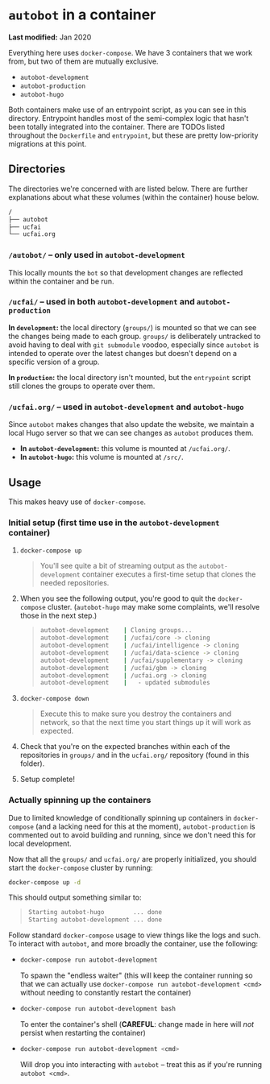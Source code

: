 # `autobot` in a container

**Last modified:** Jan 2020

Everything here uses `docker-compose`. We have 3 containers that we work from, but two of them are mutually exclusive.

- `autobot-development`
- `autobot-production`
- `autobot-hugo`

Both containers make use of an entrypoint script, as you can see in this directory. Entrypoint handles most of the semi-complex logic that hasn't been totally integrated into the container. There are TODOs listed throughout the `Dockerfile` and `entrypoint`, but these are pretty low-priority migrations at this point.

## Directories

The directories we're concerned with are listed below. There are further explanations about what these volumes (within the container) house below.

```bash
/
├── autobot
├── ucfai
└── ucfai.org
```

### `/autobot/` &ndash; only used in `autobot-development`

This locally mounts the `bot` so that development changes are reflected within the container and be run.

### `/ucfai/` &ndash; used in both `autobot-development` and `autobot-production`

**In `development`:** the local directory (`groups/`) is mounted so that we can see the changes being made to each group. `groups/` is deliberately untracked to avoid having to deal with `git submodule` voodoo, especially since `autobot` is intended to operate over the latest changes but doesn't depend on a specific version of a group.

**In `production`:** the local directory isn't mounted, but the `entrypoint` script still clones the groups to operate over them.

### `/ucfai.org/` &ndash; used in `autobot-development` and `autobot-hugo`

Since `autobot` makes changes that also update the website, we maintain a local Hugo server so that we can see changes as `autobot` produces them.

- **In `autobot-development`:** this volume is mounted at `/ucfai.org/`.
- **In `autobot-hugo`:** this volume is mounted at `/src/`.

## Usage

This makes heavy use of `docker-compose`.

### Initial setup (first time use in the `autobot-development` container)

1. `docker-compose up`

   > You'll see quite a bit of streaming output as the `autobot-development` container executes a first-time setup that clones the needed repositories.

2. When you see the following output, you're good to quit the `docker-compose` cluster. (`autobot-hugo` may make some complaints, we'll resolve those in the next step.)

   > ```bash
   > autobot-development    | Cloning groups...
   > autobot-development    | /ucfai/core -> cloning
   > autobot-development    | /ucfai/intelligence -> cloning
   > autobot-development    | /ucfai/data-science -> cloning
   > autobot-development    | /ucfai/supplementary -> cloning
   > autobot-development    | /ucfai/gbm -> cloning
   > autobot-development    | /ucfai.org -> cloning
   > autobot-development    |   - updated submodules
   > ```

3. `docker-compose down`
   > Execute this to make sure you destroy the containers and network, so that the next time you start things up it will work as expected.

4. Check that you're on the expected branches within each of the repositories in `groups/` and in the `ucfai.org/` repository (found in this folder).
5. Setup complete!

### Actually spinning up the containers

Due to limited knowledge of conditionally spinning up containers in `docker-compose` (and a lacking need for this at the moment), `autobot-production` is commented out to avoid building and running, since we don't need this for local development.

Now that all the `groups/` and `ucfai.org/` are properly initialized, you should start the `docker-compose` cluster by running:

```bash
docker-compose up -d
```

This should output something similar to:

> ```bash
> Starting autobot-hugo        ... done
> Starting autobot-development ... done
> ```

Follow standard `docker-compose` usage to view things like the logs and such. To interact with `autobot`, and more broadly the container, use the following:

- ```bash
  docker-compose run autobot-development
  ```

  To spawn the "endless waiter" (this will keep the container running so that we can actually use `docker-compose run autobot-development <cmd>` without needing to constantly restart the container)

- ```bash
  docker-compose run autobot-development bash
  ```

  To enter the container's shell (**CAREFUL**: change made in here will _not_ persist when restarting the container)

- ```bash
  docker-compose run autobot-development <cmd>
  ```

  Will drop you into interacting with `autobot` – treat this as if you're running `autobot <cmd>`.
